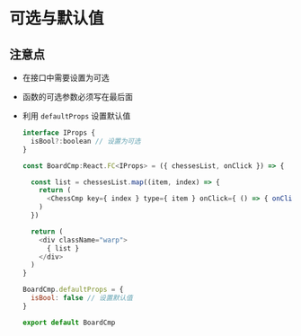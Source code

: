 # 可选与默认值

## 注意点

- 在接口中需要设置为可选

- 函数的可选参数必须写在最后面

- 利用 `defaultProps` 设置默认值

    ```js
    interface IProps {
      isBool?:boolean // 设置为可选
    }

    const BoardCmp:React.FC<IProps> = ({ chessesList, onClick }) => {

      const list = chessesList.map((item, index) => {
        return (
          <ChessCmp key={ index } type={ item } onClick={ () => { onClick(item, index) } } />
        )
      })

      return (
        <div className="warp">
          { list }
        </div>
      )
    }

    BoardCmp.defaultProps = {
      isBool: false // 设置默认值
    }

    export default BoardCmp
    ```

